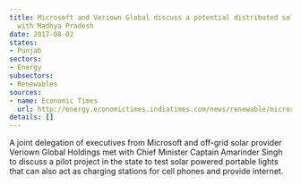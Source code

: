 ```yaml
---
title: Microsoft and Veriown Global discuss a potential distributed solar pilot project
  with Madhya Pradesh
date: 2017-08-02
states:
- Punjab
sectors:
- Energy
subsectors:
- Renewables
sources:
- name: Economic Times
  url: http://energy.economictimes.indiatimes.com/news/renewable/microsoft-keen-on-supplying-solar-powered-devices-to-punjabmicrosoft/59891797
details: []
---
```


A joint delegation of executives from Microsoft and off-grid solar provider Veriown Global Holdings met with Chief Minister Captain Amarinder Singh to discuss a pilot project in the state to test solar powered portable lights that can also act as charging stations for cell phones and provide internet.
